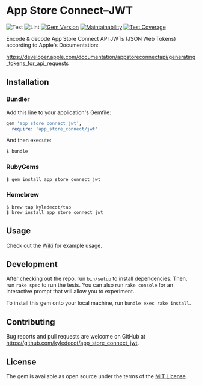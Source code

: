 # App Store Connect–JWT

![Test](https://github.com/kyledecot/app_store_connect_jwt/workflows/Test/badge.svg)
![Lint](https://github.com/kyledecot/app_store_connect_jwt/workflows/Lint/badge.svg)
[![Gem Version](https://badge.fury.io/rb/app_store_connect_jwt.svg)](https://badge.fury.io/rb/app_store_connect_jwt)
[![Maintainability](https://api.codeclimate.com/v1/badges/e13c94f97898e74f34a9/maintainability)](https://codeclimate.com/github/kyledecot/app_store_connect_jwt/maintainability)
[![Test Coverage](https://api.codeclimate.com/v1/badges/e13c94f97898e74f34a9/test_coverage)](https://codeclimate.com/github/kyledecot/app_store_connect_jwt/test_coverage)

Encode & decode App Store Connect API JWTs
(JSON Web Tokens) according to Apple's Documentation:

<https://developer.apple.com/documentation/appstoreconnectapi/generating_tokens_for_api_requests>

## Installation

### Bundler 

Add this line to your application's Gemfile:

```ruby
gem 'app_store_connect_jwt',
  require: 'app_store_connect/jwt'
```

And then execute:

```sh
$ bundle
```

### RubyGems

```sh
$ gem install app_store_connect_jwt
```

### Homebrew

```
$ brew tap kyledecot/tap
$ brew install app_store_connect_jwt
```

## Usage

Check out the [Wiki](https://github.com/kyledecot/app_store_connect_jwt/wiki)
for example usage.

## Development

After checking out the repo, run `bin/setup` to install dependencies.
Then, run `rake spec` to run the tests. You can also run `rake console`
for an interactive prompt that will allow you to experiment.

To install this gem onto your local machine, run `bundle exec rake install`.

## Contributing

Bug reports and pull requests are welcome on GitHub at <https://github.com/kyledecot/app_store_connect_jwt>.

## License

The gem is available as open source under the terms of the [MIT License](https://opensource.org/licenses/MIT).
